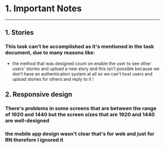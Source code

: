 # 1. Important Notes

---

## 1. Stories

### This task can't be accomplished as it's mentioned in the task document, due to many reasons like:

- the method that was designed count on enable the user to see other users' stories and upload a new story and this isn't possible because we don't have an authentication system at all so we can't host users and upload stories for others and reply to it !

## 2. Responsive design

### There's problems in some screens that are between the range of 1920 and 1440 but the screen sizes that are 1920 and 1440 are well-designed

### the mobile app design wasn't clear that's for web and just for RN therefore I ignored it
